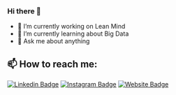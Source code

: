 ### Hi there 👋

- 🔭 I’m currently working on Lean Mind
- 🌱 I’m currently learning about Big Data
- 💬 Ask me about anything

## 📫 How to reach me:

[![Linkedin Badge](https://img.shields.io/badge/-CristianSuarez-blue?style=flat-square&logo=Linkedin&logoColor=white&link=https://www.linkedin.com/in/cristian-suarez-vera/)](https://www.linkedin.com/in/cristian-suarez-vera/)
[![Instagram Badge](https://img.shields.io/badge/-CristianSuarez-e4405f?style=flat-square&logo=Instagram&logoColor=white&link=https://www.instagram.com/cristian_suarez_dev/)](https://www.instagram.com/cristian_suarez_dev/)
[![Website Badge](https://img.shields.io/badge/-criskrus.com-e34f26?style=flat-square&logo=HTML5&logoColor=white&link=https://criskrus.com/)](https://criskrus.com/)
